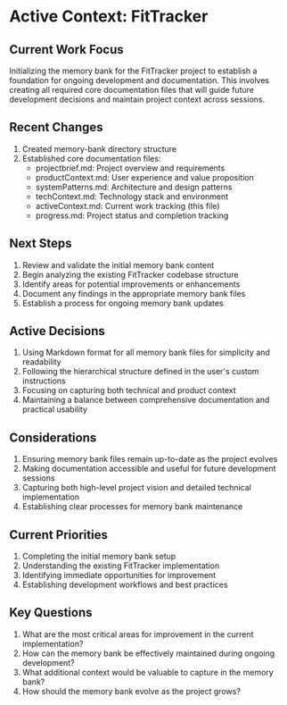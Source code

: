 # Active Context: FitTracker

## Current Work Focus
Initializing the memory bank for the FitTracker project to establish a foundation for ongoing development and documentation. This involves creating all required core documentation files that will guide future development decisions and maintain project context across sessions.

## Recent Changes
1. Created memory-bank directory structure
2. Established core documentation files:
   - projectbrief.md: Project overview and requirements
   - productContext.md: User experience and value proposition
   - systemPatterns.md: Architecture and design patterns
   - techContext.md: Technology stack and environment
   - activeContext.md: Current work tracking (this file)
   - progress.md: Project status and completion tracking

## Next Steps
1. Review and validate the initial memory bank content
2. Begin analyzing the existing FitTracker codebase structure
3. Identify areas for potential improvements or enhancements
4. Document any findings in the appropriate memory bank files
5. Establish a process for ongoing memory bank updates

## Active Decisions
1. Using Markdown format for all memory bank files for simplicity and readability
2. Following the hierarchical structure defined in the user's custom instructions
3. Focusing on capturing both technical and product context
4. Maintaining a balance between comprehensive documentation and practical usability

## Considerations
1. Ensuring memory bank files remain up-to-date as the project evolves
2. Making documentation accessible and useful for future development sessions
3. Capturing both high-level project vision and detailed technical implementation
4. Establishing clear processes for memory bank maintenance

## Current Priorities
1. Completing the initial memory bank setup
2. Understanding the existing FitTracker implementation
3. Identifying immediate opportunities for improvement
4. Establishing development workflows and best practices

## Key Questions
1. What are the most critical areas for improvement in the current implementation?
2. How can the memory bank be effectively maintained during ongoing development?
3. What additional context would be valuable to capture in the memory bank?
4. How should the memory bank evolve as the project grows?